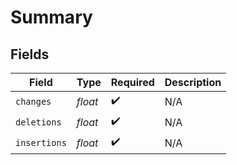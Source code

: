 # Summary


## Fields

| Field              | Type               | Required           | Description        |
| ------------------ | ------------------ | ------------------ | ------------------ |
| `changes`          | *float*            | :heavy_check_mark: | N/A                |
| `deletions`        | *float*            | :heavy_check_mark: | N/A                |
| `insertions`       | *float*            | :heavy_check_mark: | N/A                |